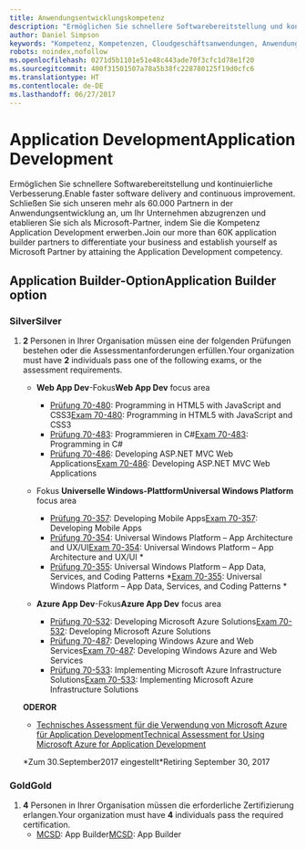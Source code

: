 ```yaml
---
title: Anwendungsentwicklungskompetenz
description: "Ermöglichen Sie schnellere Softwarebereitstellung und kontinuierliche Verbesserung. Schließen Sie sich unseren mehr als 60.000 Partnern in der Anwendungsentwicklung an, um Ihr Unternehmen abzugrenzen und etablieren Sie sich als Microsoft-Partner, indem Sie die Kompetenz Application Development erwerben."
author: Daniel Simpson
keywords: "Kompetenz, Kompetenzen, Cloudgeschäftsanwendungen, Anwendungsentwicklung"
robots: noindex,nofollow
ms.openlocfilehash: 0271d5b1101e51e48c443ade70f3cfc1d78e1f20
ms.sourcegitcommit: 400f31501507a78a5b38fc228780125f19d0cfc6
ms.translationtype: HT
ms.contentlocale: de-DE
ms.lasthandoff: 06/27/2017
---
```

# <a name="application-development"></a><span data-ttu-id="35fa6-105">Application Development</span><span class="sxs-lookup"><span data-stu-id="35fa6-105">Application Development</span></span> 

<span data-ttu-id="35fa6-106">Ermöglichen Sie schnellere Softwarebereitstellung und kontinuierliche Verbesserung.</span><span class="sxs-lookup"><span data-stu-id="35fa6-106">Enable faster software delivery and continuous improvement.</span></span> <span data-ttu-id="35fa6-107">Schließen Sie sich unseren mehr als 60.000 Partnern in der Anwendungsentwicklung an, um Ihr Unternehmen abzugrenzen und etablieren Sie sich als Microsoft-Partner, indem Sie die Kompetenz Application Development erwerben.</span><span class="sxs-lookup"><span data-stu-id="35fa6-107">Join our more than 60K application builder partners to differentiate your business and establish yourself as Microsoft Partner by attaining the Application Development competency.</span></span>

## <a name="application-builder-option"></a><span data-ttu-id="35fa6-108">Application Builder-Option</span><span class="sxs-lookup"><span data-stu-id="35fa6-108">Application Builder option</span></span>

### <a name="silver"></a><span data-ttu-id="35fa6-109">Silver</span><span class="sxs-lookup"><span data-stu-id="35fa6-109">Silver</span></span>
1. <span data-ttu-id="35fa6-110">**2** Personen in Ihrer Organisation müssen eine der folgenden Prüfungen bestehen oder die Assessmentanforderungen erfüllen.</span><span class="sxs-lookup"><span data-stu-id="35fa6-110">Your organization must have **2** individuals pass one of the following exams, or the assessment requirements.</span></span>

    - <span data-ttu-id="35fa6-111">**Web App Dev**-Fokus</span><span class="sxs-lookup"><span data-stu-id="35fa6-111">**Web App Dev** focus area</span></span>
        - <span data-ttu-id="35fa6-112">[Prüfung 70-480](https://www.microsoft.com/en-us/learning/exam-70-480.aspx): Programming in HTML5 with JavaScript and CSS3</span><span class="sxs-lookup"><span data-stu-id="35fa6-112">[Exam 70-480](https://www.microsoft.com/en-us/learning/exam-70-480.aspx): Programming in HTML5 with JavaScript and CSS3</span></span>  
        - <span data-ttu-id="35fa6-113">[Prüfung 70-483](https://www.microsoft.com/en-us/learning/exam-70-483.aspx): Programmieren in C#</span><span class="sxs-lookup"><span data-stu-id="35fa6-113">[Exam 70-483](https://www.microsoft.com/en-us/learning/exam-70-483.aspx): Programming in C#</span></span> 
        - <span data-ttu-id="35fa6-114">[Prüfung 70-486](https://www.microsoft.com/en-us/learning/exam-70-486.aspx): Developing ASP.NET MVC Web Applications</span><span class="sxs-lookup"><span data-stu-id="35fa6-114">[Exam 70-486](https://www.microsoft.com/en-us/learning/exam-70-486.aspx): Developing ASP.NET MVC Web Applications</span></span>  

    - <span data-ttu-id="35fa6-115">Fokus **Universelle Windows-Plattform**</span><span class="sxs-lookup"><span data-stu-id="35fa6-115">**Universal Windows Platform** focus area</span></span>
        - <span data-ttu-id="35fa6-116">[Prüfung 70-357](https://www.microsoft.com/en-us/learning/exam-70-357.aspx): Developing Mobile Apps</span><span class="sxs-lookup"><span data-stu-id="35fa6-116">[Exam 70-357](https://www.microsoft.com/en-us/learning/exam-70-357.aspx): Developing Mobile Apps</span></span> 
        - <span data-ttu-id="35fa6-117">[Prüfung 70-354](https://www.microsoft.com/en-us/learning/exam-70-354.aspx): Universal Windows Platform – App Architecture and UX/UI</span><span class="sxs-lookup"><span data-stu-id="35fa6-117">[Exam 70-354](https://www.microsoft.com/en-us/learning/exam-70-354.aspx): Universal Windows Platform – App Architecture and UX/UI *</span></span>  
        - <span data-ttu-id="35fa6-118">[Prüfung 70-355](https://www.microsoft.com/en-us/learning/exam-70-355.aspx): Universal Windows Platform – App Data, Services, and Coding Patterns *</span><span class="sxs-lookup"><span data-stu-id="35fa6-118">[Exam 70-355](https://www.microsoft.com/en-us/learning/exam-70-355.aspx): Universal Windows Platform – App Data, Services, and Coding Patterns *</span></span>  

    - <span data-ttu-id="35fa6-119">**Azure App Dev**-Fokus</span><span class="sxs-lookup"><span data-stu-id="35fa6-119">**Azure App Dev** focus area</span></span>
        - <span data-ttu-id="35fa6-120">[Prüfung 70-532](https://www.microsoft.com/en-us/learning/exam-70-532.aspx): Developing Microsoft Azure Solutions</span><span class="sxs-lookup"><span data-stu-id="35fa6-120">[Exam 70-532](https://www.microsoft.com/en-us/learning/exam-70-532.aspx): Developing Microsoft Azure Solutions</span></span> 
        - <span data-ttu-id="35fa6-121">[Prüfung 70-487](https://www.microsoft.com/en-us/learning/exam-70-487.aspx): Developing Windows Azure and Web Services</span><span class="sxs-lookup"><span data-stu-id="35fa6-121">[Exam 70-487](https://www.microsoft.com/en-us/learning/exam-70-487.aspx): Developing Windows Azure and Web Services</span></span>
        - <span data-ttu-id="35fa6-122">[Prüfung 70-533](https://www.microsoft.com/en-us/learning/exam-70-533.aspx): Implementing Microsoft Azure Infrastructure Solutions</span><span class="sxs-lookup"><span data-stu-id="35fa6-122">[Exam 70-533](https://www.microsoft.com/en-us/learning/exam-70-533.aspx): Implementing Microsoft Azure Infrastructure Solutions</span></span>   

    **<span data-ttu-id="35fa6-123">ODER</span><span class="sxs-lookup"><span data-stu-id="35fa6-123">OR</span></span>** 

    -  [<span data-ttu-id="35fa6-124">Technisches Assessment für die Verwendung von Microsoft Azure für Application Development</span><span class="sxs-lookup"><span data-stu-id="35fa6-124">Technical Assessment for Using Microsoft Azure for Application Development</span></span>](https://partneruniversity.microsoft.com/?whr=uri:MicrosoftAccount&courseId=12213&scoId=lyCxoLBVB_4105299993)
    
    <span data-ttu-id="35fa6-125">*Zum 30.September2017 eingestellt</span><span class="sxs-lookup"><span data-stu-id="35fa6-125">*Retiring September 30, 2017</span></span>  

### <a name="gold"></a><span data-ttu-id="35fa6-126">Gold</span><span class="sxs-lookup"><span data-stu-id="35fa6-126">Gold</span></span>
1. <span data-ttu-id="35fa6-127">**4** Personen in Ihrer Organisation müssen die erforderliche Zertifizierung erlangen.</span><span class="sxs-lookup"><span data-stu-id="35fa6-127">Your organization must have **4** individuals pass the required certification.</span></span>
    - <span data-ttu-id="35fa6-128">[MCSD](https://www.microsoft.com/en-us/learning/mcsd-app-builder-certification.aspx): App Builder</span><span class="sxs-lookup"><span data-stu-id="35fa6-128">[MCSD](https://www.microsoft.com/en-us/learning/mcsd-app-builder-certification.aspx): App Builder</span></span> 
